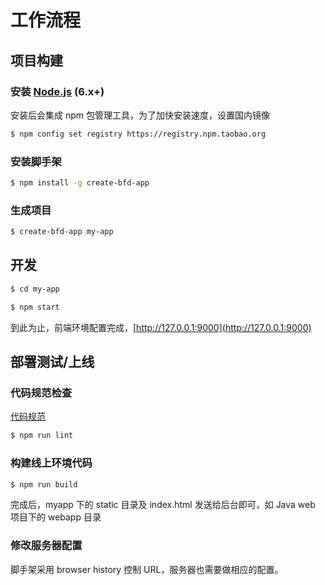 # 工作流程


## 项目构建

### 安装 [Node.js](https://nodejs.org/en) (6.x+)

安装后会集成 npm 包管理工具，为了加快安装速度，设置国内镜像

```sh
$ npm config set registry https://registry.npm.taobao.org
```

### 安装脚手架

```sh
$ npm install -g create-bfd-app
```

### 生成项目

```sh
$ create-bfd-app my-app
```


## 开发

```sh
$ cd my-app

$ npm start
```

到此为止，前端环境配置完成，[http://127.0.0.1:9000](http://127.0.0.1:9000)


## 部署测试/上线

### 代码规范检查

[代码规范](https://github.com/baifendian/fe-style-guide)

```sh
$ npm run lint
```

### 构建线上环境代码

```sh
$ npm run build
```

完成后，myapp 下的 static 目录及 index.html 发送给后台即可，如 Java web 项目下的 webapp 目录

### 修改服务器配置

脚手架采用 browser history 控制 URL，服务器也需要做相应的配置。